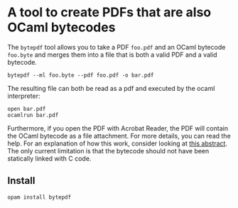 # A tool to create PDFs that are also OCaml bytecodes 

The `bytepdf` tool allows you to take a PDF `foo.pdf` and an OCaml bytecode `foo.byte` and merges them into a file that is both a valid PDF and a valid bytecode.

```
bytepdf --ml foo.byte --pdf foo.pdf -o bar.pdf
```

The resulting file can both be read as a pdf and executed by the ocaml interpreter:

```
open bar.pdf
ocamlrun bar.pdf
```

Furthermore, if you open the PDF with Acrobat Reader, the PDF will contain the OCaml bytecode as a file attachment. For more details, you can read the help. For an explanation of how this work, consider looking at [this abstract](abstract.pdf).
The only current limitation is that the bytecode should not
have been statically linked with C code.

## Install

```
opam install bytepdf
```
